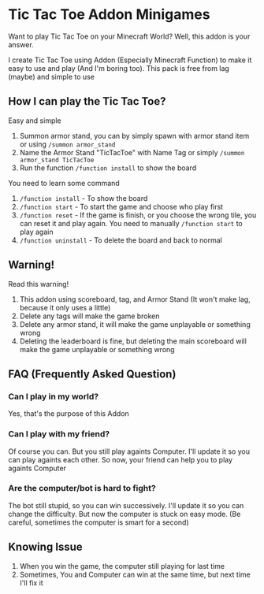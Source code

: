 # Tic Tac Toe Addon Minigames
Want to play Tic Tac Toe on your Minecraft World? Well, this addon is your answer.

I create Tic Tac Toe using Addon (Especially Minecraft Function) to make it easy to use and play (And I'm boring too). This pack is free from lag (maybe) and simple to use

## How I can play the Tic Tac Toe?
Easy and simple
1. Summon armor stand, you can by simply spawn with armor stand item or using `/summon armor_stand`
2. Name the Armor Stand "TicTacToe" with Name Tag or simply `/summon armor_stand TicTacToe`
3. Run the function `/function install` to show the board

You need to learn some command
1. `/function install` - To show the board
2. `/function start` - To start the game and choose who play first
3. `/function reset` - If the game is finish, or you choose the wrong tile, you can reset it and play again. You need to manually `/function start` to play again
4. `/function uninstall` - To delete the board and back to normal

## Warning!
Read this warning!
1. This addon using scoreboard, tag, and Armor Stand (It won't make lag, because it only uses a little)
2. Delete any tags will make the game broken
3. Delete any armor stand, it will make the game unplayable or something wrong
4. Deleting the leaderboard is fine, but deleting the main scoreboard will make the game unplayable or something wrong

## FAQ (Frequently Asked Question)
### Can I play in my world?
Yes, that's the purpose of this Addon
### Can I play with my friend?
Of course you can. But you still play againts Computer. I'll update it so you can play againts each other. So now, your friend can help you to play againts Computer
### Are the computer/bot is hard to fight?
The bot still stupid, so you can win successively. I'll update it so you can change the difficulty. But now the computer is stuck on easy mode. (Be careful, sometimes the computer is smart for a second)

## Knowing Issue
1. When you win the game, the computer still playing for last time
2. Sometimes, You and Computer can win at the same time, but next time I'll fix it
